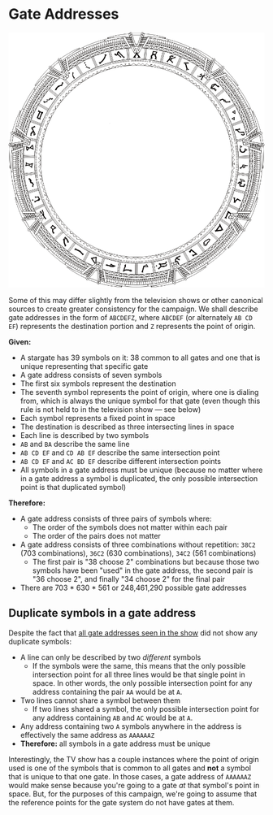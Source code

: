 # Gate Addresses

![Milky Way Stargate](images/milky-way-stargate.png "Milky Way Stargate")

Some of this may differ slightly from the television shows or other canonical sources to create greater consistency for the campaign. We shall describe gate addresses in the form of `ABCDEFZ`, where `ABCDEF` (or alternately `AB CD EF`) represents the destination portion and `Z` represents the point of origin.

**Given:**

* A stargate has 39 symbols on it: 38 common to all gates and one that is unique representing that specific gate
* A gate address consists of seven symbols
* The first six symbols represent the destination
* The seventh symbol represents the point of origin, where one is dialing from, which is always the unique symbol for that gate (even though this rule is not held to in the television show &mdash; see below)
* Each symbol represents a fixed point in space
* The destination is described as three intersecting lines in space
* Each line is described by two symbols
* `AB` and `BA` describe the same line
* `AB CD EF` and `CD AB EF` describe the same intersection point
* `AB CD EF` and `AC BD EF` describe different intersection points
* All symbols in a gate address must be unique (because no matter where in a gate address a symbol is duplicated, the only possible intersection point is that duplicated symbol)

**Therefore:**

* A gate address consists of three pairs of symbols where:
    * The order of the symbols does not matter within each pair
    * The order of the pairs does not matter
* A gate address consists of three combinations without repetition: `38C2` (703 combinations), `36C2` (630 combinations), `34C2` (561 combinations)
    * The first pair is "38 choose 2" combinations but because those two symbols have been "used" in the gate address, the second pair is "36 choose 2", and finally "34 choose 2" for the final pair
* There are 703 \* 630 \* 561 or 248,461,290 possible gate addresses

## Duplicate symbols in a gate address

Despite the fact that [all gate addresses seen in the show](http://www.rdanderson.com/stargate/glyphs/index.htm) did not show any duplicate symbols:

* A line can only be described by two _different_ symbols
    * If the symbols were the same, this means that the only possible intersection point for all three lines would be that single point in space. In other words, the only possible intersection point for any address containing the pair `AA` would be at `A`.
* Two lines cannot share a symbol between them
    * If two lines shared a symbol, the only possible intersection point for any address containing `AB` and `AC` would be at `A`.
* Any address containing two `A` symbols anywhere in the address is effectively the same address as `AAAAAAZ`
* **Therefore:** all symbols in a gate address must be unique

Interestingly, the TV show has a couple instances where the point of origin used is one of the symbols that is common to all gates and **not** a symbol that is unique to that one gate. In those cases, a gate address of `AAAAAAZ` would make sense because you're going to a gate _at_ that symbol's point in space. But, for the purposes of this campaign, we're going to assume that the reference points for the gate system do not have gates at them.
